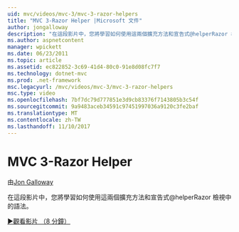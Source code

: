 ```yaml
---
uid: mvc/videos/mvc-3/mvc-3-razor-helpers
title: "MVC 3-Razor Helper |Microsoft 文件"
author: jongalloway
description: "在這段影片中，您將學習如何使用這兩個擴充方法和宣告式@helperRazor 檢視中的語法。"
ms.author: aspnetcontent
manager: wpickett
ms.date: 06/23/2011
ms.topic: article
ms.assetid: ec822852-3c69-41d4-80c0-91e8d08fc7f7
ms.technology: dotnet-mvc
ms.prod: .net-framework
msc.legacyurl: /mvc/videos/mvc-3/mvc-3-razor-helpers
msc.type: video
ms.openlocfilehash: 7bf7dc79d777851e3d9cb83376f7143805b3c54f
ms.sourcegitcommit: 9a9483aceb34591c97451997036a9120c3fe2baf
ms.translationtype: MT
ms.contentlocale: zh-TW
ms.lasthandoff: 11/10/2017
---
```

<a name="mvc-3---razor-helpers"></a>MVC 3-Razor Helper
====================
由[Jon Galloway](https://github.com/jongalloway)

在這段影片中，您將學習如何使用這兩個擴充方法和宣告式@helperRazor 檢視中的語法。

[&#9654;觀看影片 （8 分鐘）](https://channel9.msdn.com/Blogs/ASP-NET-Site-Videos/mvc-3-razor-helpers)
